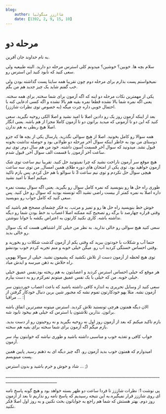 ```yaml
---
blog:
    author: شااززز منگولیا
    date: [1392, 2, 9, 15, 10]
---
```

# مرحله دو

<div class="cnt">
به نام خداوند جان آفرین.<p></p>
<p>سلام بچه ها. خوبین؟ خوشین؟ میدونم کلی استرس مرحله دو دارید. البته طبیعیه ولی سعی کنید که نابود کنید این استرس رو.</p>
<p>نمیخواستم پست بذارم برای مرحله دوم چون تقریبا همه سایتا پست گذاشته بودن ولی خب گفتم شاید یک چیز جدید هم من بگم.</p>
<p>یکی از مهمترین نکات مرحله دو اینه که اگه آزمون برای شما سخته, برای همه سخته. یعنی اگه نمره شما بالا نشده قطعا نمره بقیه هم بالا نشده و اگه کسی ادعایی کنه با احتمال خوبی داره چرت میگه (به خصوص توی نظرات شاززز).</p>
<p>بعد از اینکه آزمون روز یک رو دادین اصلا نا امید نشید و اصلا الکی روحیه نگیرید. سعی کنید که این دو تا آزمونی که میدید براتون دو تا آزمون کاملا مجزا از هم باشه. یعنی انگار اصلا هیچ ربطی به هم ندارن.</p>
<p>همه سوالا رو کامل بخونید. اصلا از هیچ سوالی نگذرید. پارسال یکی از بچه ها که جزو دوستای من بود به خاطر اینکه سوال آخر مرحله دو طولانی بود و حوصله نداشت بخونه قبول نشد. میدونید که سوال آخر قسمت آسون داشته. خود من هم سال دوم, توی نیم ساعت آخر آزمون, با قسمت الف سوال آخر, قبول شدم.</p>
<p>هیچ موقع سر آرمون ناراحت نشید که چرا نمیتونید حل کنید. تقریبا نیم ساعت توی شک آزمون خواهید بود. توی یکی از امتحان های دوره طلای همین امسال, من توی سه ساعت هیچی سوال حل نکردم و توی نیم ساعت 3 تا سوالو با هم حل کردم. پس بازم تاکید میکنم اصلا نا امید نشید.</p>
<p>طوری راه حل ها رو بنویسید که نمره کامل سوال رو بگیرید. یعنی اگه سوال بیست نمره داره اصلا به نمره کمتر از بیست راضی نشید اگه تونسته بودید که سوال رو حل کنید. پس سعی کنید که کامل جواب رو بنویسید.</p>
<p>خوش خط بنویسید راه حل ها رو و تمیز و مرتب. به فکر چشمای مصحح هم باشید که وقتی قراره چهارصد تا برگه رو تصحیح کنه ممکنه اصلا اعصاب بد خط بودن شما رو دیگه نداشته باشه. کاری نکنید کارتون به اعتراض بکشه با خوانا ننوشتن.</p>
<p>سعی کنید هیچ سوالی رو خالی نذارید. به نظر من خیلی کار اشتباهی هست که یک سوال رو خالی بدید.</p>
<p>حتما آب و شکلات با خودتون ببرید که وقتی یکم از آزمون گذشت شکلات رو بخورید و وقتی احساس خستگی کردید آب رو. میگن خیلی خوبه و منم تجربه کردم خوب بودنشو.</p>
<p>توی هیچ لحظه از آزمون دست از تلاش نکشید که پشیمون نشید. خیلی از سوالا یهویی راه حلاش به ذهن میرسه و ایدش میاد.</p>
<p>هر موقع که خیلی احساس استرس کردید و اعصابتون به هم ریخته بود,نفس عمیق خیلی خیلی خوبه. من که خیلی با یک نفس عمیق میتونم تمرکزم رو به دست بیارم.</p>
<p>سعی کنید از وسایل تحریری به اندازه کافی داشته باشید که باعث اعصاب خوردیتون سر آزمون نشه. مثلا یهو خودکارتون تموم نشه که مجبور شین برین دنبال خودکار گرفتن از مراقبا ... :|</p>
<p>الان دیگه همتون هرچی تونستید تلاش کردید. استرس میتونه مضرترین اتفاق باشه براتون. نذارین تلاشتون با استرس که خیلی هم بیخود نابود شه.</p>
<p>بازم تاکید میکنم که بعد از آزمون روز اول نه روحیه بگیرید و نه روحیتون رو از دست بدید. بازم میگم اگه آزمون برای شما سخته برای بقیه هم سخته. </p>
<p>خواب کافی و تغذیه خوب و مناسبی داشته باشید و طوری نباشه که خوابتون بیاد سر آزمون.</p>
<p>امیدوارم که همتون خوب بدید آزمون رو. اگه چیز دیگه ای به ذهنم رسید, پایین همین پست مینویسم.</p>
<p>شاد و خوش و خرم باشید و بدون استرس ... ;)</p>
<p>________________________________________________________________________________________________________</p>
<p>پی نوشت 1: نظرات شاززز تا فردا ساعت دو ظهر بسته خواهد بود و هیچ گونه پاسخ نامه ای روی شاززز قرار نمیگیره.به این نتیجه رسیدیم که پاسخ نامه رو نذاریم تا بعد از آزمون روز دوم. بهتر هستش که شما هم راجع به جواباتون بحث نکنین و به روز اول اصلا فکر نکنید.</p>
<p><br/></p>
</div>
